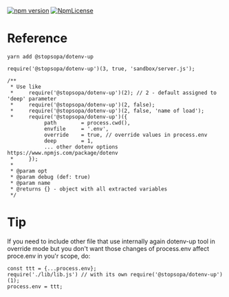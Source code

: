 [![npm version](https://badge.fury.io/js/dotenv-up.svg)](https://badge.fury.io/js/dotenv-up)
[![NpmLicense](https://img.shields.io/npm/l/dotenv-up.svg)](https://github.com/stopsopa/dotenv-up/blob/master/LICENSE)

# Reference

    yarn add @stopsopa/dotenv-up
    
    require('@stopsopa/dotenv-up')(3, true, 'sandbox/server.js');
    
    /**
     * Use like
     *     require('@stopsopa/dotenv-up')(2); // 2 - default assigned to 'deep' parameter
     *     require('@stopsopa/dotenv-up')(2, false);
     *     require('@stopsopa/dotenv-up')(2, false, 'name of load');
     *     require('@stopsopa/dotenv-up')({
                path        = process.cwd(),
                envfile     = '.env',
                override    = true, // override values in process.env
                deep        = 1,
                ... other dotenv options https://www.npmjs.com/package/dotenv
     *     });
     *
     * @param opt
     * @param debug (def: true)
     * @param name
     * @returns {} - object with all extracted variables
     */
     
# Tip

If you need to include other file that use internally again dotenv-up tool in override mode but you don't want those changes of process.env affect proce.env in you'r scope, do:

    const ttt = {...process.env};
    require('./lib/lib.js') // with its own require('@stopsopa/dotenv-up')(1);
    process.env = ttt;     